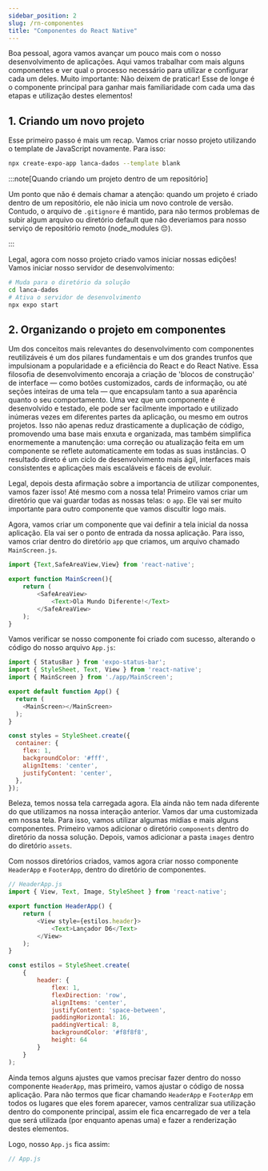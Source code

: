 ```yaml
---
sidebar_position: 2
slug: /rn-componentes
title: "Componentes do React Native"
---
```


Boa pessoal, agora vamos avançar um pouco mais com o nosso desenvolvimento de aplicações. Aqui vamos trabalhar com mais alguns componentes e ver qual o processo necessário para utilizar e configurar cada um deles. Muito importante: Não deixem de praticar! Esse de longe é o componente principal para ganhar mais familiaridade com cada uma das etapas e utilização destes elementos!

## 1. Criando um novo projeto

Esse primeiro passo é mais um recap. Vamos criar nosso projeto utilizando o template de JavaScript novamente. Para isso:

```sh
npx create-expo-app lanca-dados --template blank
```

:::note[Quando criando um projeto dentro de um repositório]

Um ponto que não é demais chamar a atenção: quando um projeto é criado dentro de um repositório, ele não inicia um novo controle de versão. Contudo, o arquivo de `.gitignore` é mantido, para não termos problemas de subir algum arquivo ou diretório default que não deveriamos para nosso serviço de repositório remoto (node_modules 😔).

:::

Legal, agora com nosso projeto criado vamos iniciar nossas edições! Vamos iniciar nosso servidor de desenvolvimento:

```sh
# Muda para o diretório da solução
cd lanca-dados
# Ativa o servidor de desenvolvimento
npx expo start
```

## 2. Organizando o projeto em componentes

Um dos conceitos mais relevantes do desenvolvimento com componentes reutilizáveis é um dos pilares fundamentais e um dos grandes trunfos que impulsionam a popularidade e a eficiência do React e do React Native. Essa filosofia de desenvolvimento encoraja a criação de 'blocos de construção' de interface — como botões customizados, cards de informação, ou até seções inteiras de uma tela — que encapsulam tanto a sua aparência quanto o seu comportamento. Uma vez que um componente é desenvolvido e testado, ele pode ser facilmente importado e utilizado inúmeras vezes em diferentes partes da aplicação, ou mesmo em outros projetos. Isso não apenas reduz drasticamente a duplicação de código, promovendo uma base mais enxuta e organizada, mas também simplifica enormemente a manutenção: uma correção ou atualização feita em um componente se reflete automaticamente em todas as suas instâncias. O resultado direto é um ciclo de desenvolvimento mais ágil, interfaces mais consistentes e aplicações mais escaláveis e fáceis de evoluir.

Legal, depois desta afirmação sobre a importancia de utilizar componentes, vamos fazer isso! Até mesmo com a nossa tela! Primeiro vamos criar um diretório que vai guardar todas as nossas telas: o `app`. Ele vai ser muito importante para outro componente que vamos discultir logo mais.

Agora, vamos criar um componente que vai definir a tela inicial da nossa aplicação. Ela vai ser o ponto de entrada da nossa aplicação. Para isso, vamos criar dentro do diretório `app` que criamos, um arquivo chamado `MainScreen.js`.

```js
import {Text,SafeAreaView,View} from 'react-native';

export function MainScreen(){
    return (
        <SafeAreaView>
            <Text>Ola Mundo Diferente!</Text>
        </SafeAreaView>
    );
}
```

Vamos verificar se nosso componente foi criado com sucesso, alterando o código do nosso arquivo `App.js`:

```js
import { StatusBar } from 'expo-status-bar';
import { StyleSheet, Text, View } from 'react-native';
import { MainScreen } from './app/MainScreen';

export default function App() {
  return (
    <MainScreen></MainScreen>
  );
}

const styles = StyleSheet.create({
  container: {
    flex: 1,
    backgroundColor: '#fff',
    alignItems: 'center',
    justifyContent: 'center',
  },
});

```

Beleza, temos nossa tela carregada agora. Ela ainda não tem nada diferente do que utilizamos na nossa interação anterior. Vamos dar uma customizada em nossa tela. Para isso, vamos utilizar algumas mídias e mais alguns componentes. Primeiro vamos adicionar o diretório `components` dentro do diretório da nossa solução. Depois, vamos adicionar a pasta `images` dentro do diretório `assets`.

Com nossos diretórios criados, vamos agora criar nosso componente `HeaderApp` e `FooterApp`, dentro do diretório de componentes.

```js
// HeaderApp.js
import { View, Text, Image, StyleSheet } from 'react-native';

export function HeaderApp() {
    return (
        <View style={estilos.header}>
            <Text>Lançador D6</Text>
        </View>
    );
}

const estilos = StyleSheet.create(
    {
        header: {
            flex: 1,
            flexDirection: 'row',
            alignItems: 'center',
            justifyContent: 'space-between',
            paddingHorizontal: 16,
            paddingVertical: 8,
            backgroundColor: '#f8f8f8',
            height: 64
        }
    }
);
```

Ainda temos alguns ajustes que vamos precisar fazer dentro do nosso componente `HeaderApp`, mas primeiro, vamos ajustar o código de nossa aplicação. Para não termos que ficar chamando `HeaderApp` e `FooterApp` em todos os lugares que eles forem aparecer, vamos centralizar sua utilização dentro do componente principal, assim ele fica encarregado de ver a tela que será utilizada (por enquanto apenas uma) e fazer a renderização destes elementos.

Logo, nosso `App.js` fica assim: 

```js
// App.js

```


